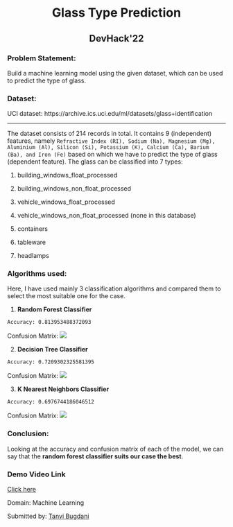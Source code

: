 <h1 align="center"> Glass Type Prediction </h1>
<h2 align="center"> DevHack'22 </h2>
<h3> Problem Statement:</h3>
Build a machine learning model using the given dataset, which can be used to predict the type of glass.

<h3> Dataset:</h3>
UCI dataset: https://archive.ics.uci.edu/ml/datasets/glass+identification

<hr>

The dataset consists of 214 records in total. It contains 9 (independent) features, namely `Refractive Index (RI), Sodium (Na), Magnesium (Mg), Aluminium (Al), Silicon (Si), Potassium (K), Calcium (Ca), Barium (Ba), and Iron (Fe)` based on which we have to predict the type of glass (dependent feature). The glass can be classified into 7 types:  

1. building_windows_float_processed

2. building_windows_non_float_processed

3. vehicle_windows_float_processed

4. vehicle_windows_non_float_processed (none in this database)

5. containers

6. tableware

7. headlamps

<h3> Algorithms used: </h3>
Here, I have used mainly 3 classification algorithms and compared them to select the most suitable one for the case.

1. **Random Forest Classifier**

`Accuracy: 0.813953488372093`

Confusion Matrix: <img src = "https://github.com/tanvi355/DevHack22/blob/main/Machine%20learning/Tanvi%20Bugdani/images/rf_cm.PNG">

2. **Decision Tree Classifier**

`Accuracy: 0.7209302325581395`

Confusion Matrix: <img src = "https://github.com/tanvi355/DevHack22/blob/main/Machine%20learning/Tanvi%20Bugdani/images/dt_cm.PNG">

3. **K Nearest Neighbors Classifier**

`Accuracy: 0.6976744186046512`

Confusion Matrix: <img src = "https://github.com/tanvi355/DevHack22/blob/main/Machine%20learning/Tanvi%20Bugdani/images/knn_cm.PNG">

<h3> Conclusion: </h3>

Looking at the accuracy and confusion matrix of each of the model, we can say that the **random forest classifier suits our case the best**.

<h3> Demo Video Link </h3>

[Click here]()

Domain: Machine Learning

Submitted by: [Tanvi Bugdani](https://github.com/tanvi355)
